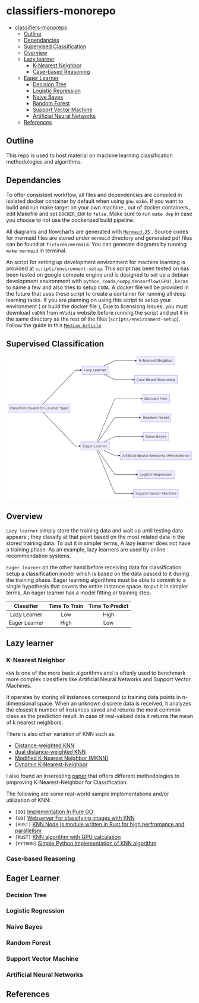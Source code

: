 # classifiers-monorepo

- [classifiers-monorepo](#classifiers-monorepo)
  - [Outline](#outline)
  - [Dependancies](#dependancies)
  - [Supervised Classification](#supervised-classification)
  - [Overview](#overview)
  - [Lazy learner](#lazy-learner)
    - [K-Nearest Neighbor](#k-nearest-neighbor)
    - [Case-based Reasoning](#case-based-reasoning)
  - [Eager Learner](#eager-learner)
    - [Decision Tree](#decision-tree)
    - [Logistic Regression](#logistic-regression)
    - [Naive Bayes](#naive-bayes)
    - [Random Forest](#random-forest)
    - [Support Vector Machine](#support-vector-machine)
    - [Artificial Neural Networks](#artificial-neural-networks)
  - [References](#references)

## Outline

This repo is used to host material on machine learning classification methodologies and algorithms.

## Dependancies

To offer consistent workflow, all files and dependencies are compiled in isolated docker container by default when using `gnu make`.
If you want to build and run make target on your own machine , out of docker containers , edit Makefile and set `DOCKER_ENV` to `false`. Make sure to run `make dep` in case you choose to not use the dockerized build pipeline.

All diagrams and flowcharts are generated with [`Mermaid.JS`](https://mermaidjs.github.io) . Source codes for mermaid files are stored under `mermaid` directory and generated pdf files can be found at `fixtures/mermaid`. You can generate diagrams by running `make mermaid` in terminal.

An script for setting up development environment for machine learning is provided at `scripts/environment-setup`. This script has been tested on has been tested on google compute engine and is designed to set up a debian development environment with `python`, `conda`,`numpy`,`tensorflow(GPU)` ,`keras` to name a few and also tries to setup `CUDA`. A docker file will be provided in the future that uses these script to create a container for running all deep learning tasks. If you are planning on using this script to setup your environment ( or build the docker file ), Due to licensisng issues, you must download `cuDNN` from `nVidia` website before running the script and put it in the same directory as the rest of the files (`scripts/environment-setup`). Follow the guide in this [`Medium Article`](https://medium.com/@jayden.chua/quick-install-cuda-on-google-cloud-compute-6c85447f86a1).

## Supervised Classification

![Supervised Classifiers Based On Learner Type][supervised-root]

## Overview

`Lazy learner` simply store the training data and wait up until testing data appears ; they classify at that point based on the most related data in the stored training data. To put it in simpler terms, A lazy learner does not have a training phase. As an example, lazy learners are used by online recommendation systems.

`Eager learner` on the other hand before receiving data for classification setup a classification model which is based on the data passed to it during the training phase. Eager learning algorithms must be able to commit to a single hypothesis that covers the entire instance space. to put it in simpler terms, An eager learner has a model fitting or training step.

|   Classifier  | Time To Train | Time To Predict |
|:-------------:|:-------------:|:---------------:|
|  Lazy Learner |      Low      |       High      |
| Eager Learner |      High     |       Low       |

## Lazy learner

### K-Nearest Neighbor

`KNN` Is one of the more basic algorithms and is oftenly used to benchmark more complex classifiers like Artificial Neural Networks and Support Vector Machines.

It operates by storing all instances correspond to training data points in n-dimensional space. When an unknown discrete data is received, it analyzes the closest k number of instances saved and returns the most common class as the prediction result .In case of real-valued data it returns the mean of k nearest neighbors.

There is also other variation of KNN such as:

- [Distance-weighted KNN](https://www.geeksforgeeks.org/weighted-k-nn/)
- [dual distance-weighted KNN](https://pdfs.semanticscholar.org/a128/62972be0e7e6e901825723e703117a6d8128.pdf) 
- [Modified K-Nearest Neighbor (MKNN)](http://citeseerx.ist.psu.edu/viewdoc/download?doi=10.1.1.149.545&rep=rep1&type=pdf)
- [Dynamic K-Nearest-Neighbor](https://ieeexplore.ieee.org/abstract/document/5559858)

I also found an inseresting [paper](https://ieeexplore.ieee.org/abstract/document/4406010) that offers different methodologies to pmproving K-Nearest-Neighbor for Classification.

The following are some real-world sample implementations and/or utilization of KNN:

- `[GO]` [Implementation In Pure GO](https://github.com/mervin0502/knnAlg)
- `[GO]` [Webserver For classifying images with KNN](https://github.com/arnaucube/galdric)
- `[RUST]` [KNN Node.js module written in Rust for high perfromance and parallelism](https://github.com/houtanf/Unsupervised-KNN-JS)
- `[RUST]` [KNN algorithm with GPU calculation](https://github.com/stoand/rust-gpu_kNN)
- `[PYTHON]` [Simple Python Implementation of KNN algorithm ](https://github.com/iiapache/KNN)

### Case-based Reasoning

## Eager Learner

### Decision Tree

### Logistic Regression

### Naive Bayes

### Random Forest

### Support Vector Machine

### Artificial Neural Networks

## References

[supervised-root]: fixtures/mermaid/supervised-root.png "Supervised Classifiers Based On Learner Type"

